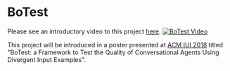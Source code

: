 # BoTest

Please see an introductory video to this project [here](https://www.youtube.com/watch?v=3jU-Or0fztc&t).
[![BoTest Video](https://www.youtube.com/watch?v=3jU-Or0fztc/0.jpg)](https://www.youtube.com/watch?v=3jU-Or0fztc)

This project will be introduced in a poster presented at [ACM IUI 2018](http://iui.acm.org/2018/) titled "BoTest: a Framework to Test the Quality of Conversational Agents Using Divergent Input Examples".
